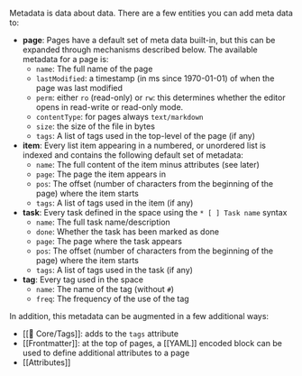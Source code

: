 Metadata is data about data. There are a few entities you can add meta data to:

* **page**: Pages have a default set of meta data built-in, but this can be expanded through mechanisms described below. The available metadata for a page is:
  * `name`: The full name of the page
  * `lastModified`: a timestamp (in ms since 1970-01-01) of when the page was last modified
  * `perm`: either `ro` (read-only) or `rw`: this determines whether the editor opens in read-write or read-only mode.
  * `contentType`: for pages always `text/markdown`
  * `size`: the size of the file in bytes
  * `tags`: A list of tags used in the top-level of the page (if any)
* **item**: Every list item appearing in a numbered, or unordered list is indexed and contains the following default set of metadata:
  * `name`: The full content of the item minus attributes (see later)
  * `page`: The page the item appears in
  * `pos`: The offset (number of characters from the beginning of the page) where the item starts
  * `tags`: A list of tags used in the item (if any)
* **task**: Every task defined in the space using the `* [ ] Task name` syntax
  * `name`: The full task name/description
  * `done`: Whether the task has been marked as done
  * `page`: The page where the task appears
  * `pos`: The offset (number of characters from the beginning of the page) where the item starts
  * `tags`: A list of tags used in the task (if any)
* **tag**: Every tag used in the space
  * `name`: The name of the tag (without `#`)
  * `freq`: The frequency of the use of the tag

In addition, this metadata can be augmented in a few additional ways:

* [[🔌 Core/Tags]]: adds to the `tags` attribute
* [[Frontmatter]]: at the top of pages, a [[YAML]] encoded block can be used to define additional attributes to a page
* [[Attributes]]